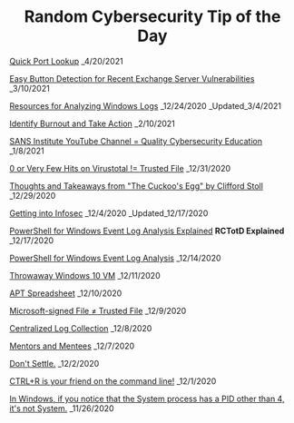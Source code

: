 <div align="center"><h1>Random Cybersecurity Tip of the Day</h1></div>

[Quick Port Lookup](https://paul-masek.com/RCTotD/Quick_Port_Lookup) _4/20/2021

[Easy Button Detection for Recent Exchange Server Vulnerabilities](https://paul-masek.com/RCTotD/Easy_Button_Detection_for_Recent_Exchange_Server_Vulnerabilities) _3/10/2021

[Resources for Analyzing Windows Logs](https://paul-masek.com/RCTotD/Resources_for_Analyzing_Windows_Logs) _12/24/2020 _Updated_3/4/2021

[Identify Burnout and Take Action](https://paul-masek.com/RCTotD/Identify_Burnout_and_Take_Action) _2/10/2021

[SANS Institute YouTube Channel = Quality Cybersecurity Education](https://paul-masek.com/RCTotD/SANS_YouTube_Channel) _1/8/2021

[0 or Very Few Hits on Virustotal != Trusted File](https://paul-masek.com/RCTotD/0_Hits_On_VT_Not_Trusted_File) _12/31/2020

[Thoughts and Takeaways from "The Cuckoo's Egg" by Clifford Stoll](https://paul-masek.com/RCTotD/The_Cuckoos_Egg_Takeaways) _12/29/2020

[Getting into Infosec](https://paul-masek.com/RCTotD/Getting_into_Infosec) _12/4/2020 _Updated_12/17/2020

[PowerShell for Windows Event Log Analysis Explained](https://paul-masek.com/RCTotD/PowerShell_for_Windows_Event_Log_Analysis_Explained) **RCTotD Explained** _12/17/2020

[PowerShell for Windows Event Log Analysis](https://paul-masek.com/RCTotD/PowerShell_for_Windows_Event_Log_Analysis) _12/14/2020

[Throwaway Windows 10 VM](https://paul-masek.com/RCTotD/Throwaway_Win10_VM) _12/11/2020

[APT Spreadsheet](https://paul-masek.com/RCTotD/APT_Spreadsheet) _12/10/2020

[Microsoft-signed File ≠ Trusted File](https://paul-masek.com/RCTotD/Microsoft_Signed_File_Not_Trusted_File) _12/9/2020

[Centralized Log Collection](https://paul-masek.com/RCTotD/Centralized_Log_Collection) _12/8/2020

[Mentors and Mentees](https://paul-masek.com/RCTotD/Mentors_and_Mentees) _12/7/2020

[Don't Settle.](https://paul-masek.com/RCTotD/Dont_Settle) _12/2/2020

[CTRL+R is your friend on the command line!](https://paul-masek.com/RCTotD/CTRL_R_Is_Your_Friend) _12/1/2020

[In Windows, if you notice that the System process has a PID other than 4, it's not System.](https://paul-masek.com/RCTotD/System_PID_Not_4) _11/26/2020